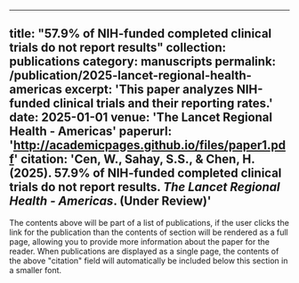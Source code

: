 
---
title: "57.9% of NIH-funded completed clinical trials do not report results"
collection: publications
category: manuscripts
permalink: /publication/2025-lancet-regional-health-americas
excerpt: 'This paper analyzes NIH-funded clinical trials and their reporting rates.'
date: 2025-01-01
venue: 'The Lancet Regional Health - Americas'
paperurl: 'http://academicpages.github.io/files/paper1.pdf'
citation: 'Cen, W., Sahay, S.S., & Chen, H. (2025). 57.9% of NIH-funded completed clinical trials do not report results. <i>The Lancet Regional Health - Americas</i>. (Under Review)'
---
The contents above will be part of a list of publications, if the user clicks the link for the publication than the contents of section will be rendered as a full page, allowing you to provide more information about the paper for the reader. When publications are displayed as a single page, the contents of the above "citation" field will automatically be included below this section in a smaller font.
